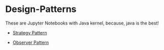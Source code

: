 # Design-Patterns

These are Jupyter Notebooks with Java kernel, because, java is the best!

* [Strategy Pattern](https://github.com/aashishksahu/Design-Patterns/blob/master/Strategy.ipynb "Strategy Pattern")

* [Observer Pattern](https://github.com/aashishksahu/Design-Patterns/blob/master/Observer.ipynb "Observer Pattern")
